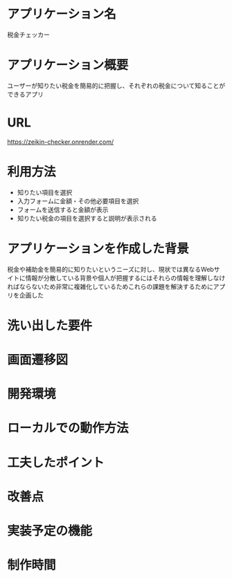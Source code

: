 # アプリケーション名
税金チェッカー

# アプリケーション概要
ユーザーが知りたい税金を簡易的に把握し、それぞれの税金について知ることができるアプリ

# URL
https://zeikin-checker.onrender.com/

# 利用方法
- 知りたい項目を選択
- 入力フォームに金額・その他必要項目を選択
- フォームを送信すると金額が表示
- 知りたい税金の項目を選択すると説明が表示される

# アプリケーションを作成した背景
税金や補助金を簡易的に知りたいというニーズに対し、現状では異なるWebサイトに情報が分散している背景や個人が把握するにはそれらの情報を理解しなければならないため非常に複雑化しているためこれらの課題を解決するためにアプリを企画した

# 洗い出した要件

# 画面遷移図

# 開発環境

# ローカルでの動作方法

# 工夫したポイント

# 改善点

# 実装予定の機能

# 制作時間